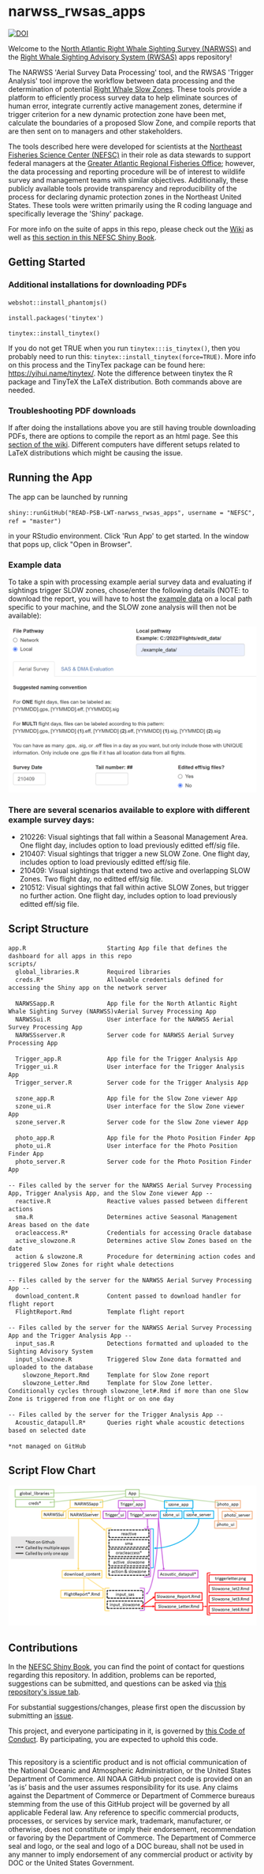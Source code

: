 # narwss_rwsas_apps

[![DOI](https://zenodo.org/badge/DOI/10.5281/zenodo.8127594.svg)](https://doi.org/10.5281/zenodo.8127594)

Welcome to the [North Atlantic Right Whale Sighting Survey (NARWSS)](https://www.fisheries.noaa.gov/new-england-mid-atlantic/marine-mammal-protection/whale-and-dolphin-research-northeast#north-atlantic-right-whale-sighting-surveys) and the [Right Whale Sighting Advisory System (RWSAS)](https://www.fisheries.noaa.gov/new-england-mid-atlantic/marine-mammal-protection/whale-and-dolphin-research-northeast#right-whale-sighting-advisory-system) apps repository!

The NARWSS 'Aerial Survey Data Processing' tool, and the RWSAS 'Trigger Analysis' tool improve the workflow between data processing and the determination of potential [Right Whale Slow Zones](https://www.fisheries.noaa.gov/national/endangered-species-conservation/reducing-vessel-strikes-north-atlantic-right-whales). These tools provide a platform to efficiently process survey data to help eliminate sources of human error, integrate currently active management zones, determine if trigger criterion for a new dynamic protection zone have been met, calculate the boundaries of a proposed Slow Zone, and compile reports that are then sent on to managers and other stakeholders.

The tools described here were developed for scientists at the [Northeast Fisheries Science Center (NEFSC)](https://www.fisheries.noaa.gov/about/northeast-fisheries-science-center) in their role as data stewards to support federal managers at the [Greater Atlantic Regional Fisheries Office](https://www.fisheries.noaa.gov/about/greater-atlantic-regional-fisheries-office); however, the data processing and reporting procedure will be of interest to wildlife survey and management teams with similar objectives. Additionally, these publicly available tools provide transparency and reproducibility of the process for declaring dynamic protection zones in the Northeast United States. These tools were written primarily using the R coding language and specifically leverage the 'Shiny' package.

For more info on the suite of apps in this repo, please check out the [Wiki](https://github.com/NEFSC/READ-PSB-LWT-narwss_rwsas_apps/wiki) as well as [this section in this NEFSC Shiny Book](https://nefsc.github.io/NEFSC-shiny-book/shiny-apps.html#northeast-right-whale-shiny-apps). 

## Getting Started

### Additional installations for downloading PDFs

`webshot::install_phantomjs()`

`install.packages('tinytex')`

`tinytex::install_tinytex()`

If you do not get TRUE when you run `tinytex:::is_tinytex()`, then you probably need to run this: `tinytex::install_tinytex(force=TRUE)`. More info on this process and the TinyTex package can be found here: https://yihui.name/tinytex/. Note the difference between tinytex the R package and TinyTeX the LaTeX distribution. Both commands above are needed. 

### Troubleshooting PDF downloads

If after doing the installations above you are still having trouble downloading PDFs, there are options to compile the report as an html page. See this [section of the wiki](https://github.com/NEFSC/READ-PSB-LWT-narwss_rwsas_apps/wiki/Aerial-Survey-Processing-App,-Aerial-Survey-Tab:-Part-3). Different computers have different setups related to LaTeX distributions which might be causing the issue.

## Running the App
The app can be launched by running

`shiny::runGitHub("READ-PSB-LWT-narwss_rwsas_apps", username = "NEFSC", ref = "master")`

in your RStudio environment. Click 'Run App' to get started. In the window that pops up, click "Open in Browser". 

### Example data

To take a spin with processing example aerial survey data and evaluating if sightings trigger SLOW zones, chose/enter the following details (NOTE: to download the report, you will have to host the [example data](https://github.com/NEFSC/READ-PSB-LWT-narwss_rwsas_apps/tree/master/example_data/210409) on a local path specific to your machine, and the SLOW zone analysis will then not be available):

<img src="www/example_data.png" width="600">

### There are several scenarios available to explore with different example survey days:

* 210226: Visual sightings that fall within a Seasonal Management Area. One flight day, includes option to load previously editted eff/sig file.
* 210407: Visual sightings that trigger a new SLOW Zone. One flight day, includes option to load previously editted eff/sig file.
* 210409: Visual sightings that extend two active and overlapping SLOW Zones. Two flight day, no editted eff/sig file.
* 210512: Visual sightings that fall within active SLOW Zones, but trigger no further action. One flight day, includes option to load previously editted eff/sig file.

## Script Structure
```
app.R                       Starting App file that defines the dashboard for all apps in this repo
scripts/
  global_libraries.R        Required libraries
  creds.R*                  Allowable credentials defined for accessing the Shiny app on the network server
  
  NARWSSapp.R               App file for the North Atlantic Right Whale Sighting Survey (NARWSS)vAerial Survey Processing App
  NARWSSui.R                User interface for the NARWSS Aerial Survey Processing App
  NARWSSserver.R            Server code for NARWSS Aerial Survey Processing App
  
  Trigger_app.R             App file for the Trigger Analysis App
  Trigger_ui.R              User interface for the Trigger Analysis App
  Trigger_server.R          Server code for the Trigger Analysis App
    
  szone_app.R               App file for the Slow Zone viewer App
  szone_ui.R                User interface for the Slow Zone viewer App
  szone_server.R            Server code for the Slow Zone viewer App
  
  photo_app.R               App file for the Photo Position Finder App
  photo_ui.R                User interface for the Photo Position Finder App
  photo_server.R            Server code for the Photo Position Finder App

-- Files called by the server for the NARWSS Aerial Survey Processing App, Trigger Analysis App, and the Slow Zone viewer App --
  reactive.R                Reactive values passed between different actions
  sma.R                     Determines active Seasonal Management Areas based on the date
  oracleaccess.R*           Credentials for accessing Oracle database
  active_slowzone.R         Determines active Slow Zones based on the date
  action & slowzone.R       Procedure for determining action codes and triggered Slow Zones for right whale detections

-- Files called by the server for the NARWSS Aerial Survey Processing App --  
  download_content.R        Content passed to download handler for flight report
  FlightReport.Rmd          Template flight report

-- Files called by the server for the NARWSS Aerial Survey Processing App and the Trigger Analysis App --  
  input_sas.R               Detections formatted and uploaded to the Sighting Advisory System
  input_slowzone.R          Triggered Slow Zone data formatted and uploaded to the database
    slowzone_Report.Rmd     Template for Slow Zone report
    slowzone_Letter.Rmd     Template for Slow Zone letter. Conditionally cycles through slowzone_let#.Rmd if more than one Slow Zone is triggered from one flight or on one day

-- Files called by the server for the Trigger Analysis App --
  Acoustic_datapull.R*      Queries right whale acoustic detections based on selected date  

*not managed on GitHub
```
## Script Flow Chart

![](www/scriptflow.png)

## Contributions

In the [NEFSC Shiny Book](https://nefsc.github.io/NEFSC-shiny-book/shiny-apps.html#northeast-right-whale-shiny-apps), you can find the point of contact for questions regarding this repository. In addition, problems can be reported, suggestions can be submitted, and questions can be asked via [this repository's issue tab](https://github.com/NEFSC/READ-PSB-LWT-narwss_rwsas_apps/issues). 

For substantial suggestions/changes, please first open the discussion by submitting an [issue](https://github.com/NEFSC/READ-PSB-LWT-narwss_rwsas_apps/issues).

This project, and everyone participating in it, is governed by [this Code of Conduct](https://github.com/nmfs-fish-tools/Resources/blob/main/CODE_OF_CONDUCT.md). By participating, you are expected to uphold this code.

##

This repository is a scientific product and is not official communication of the National Oceanic and Atmospheric Administration, or the United States Department of Commerce. All NOAA GitHub project code is provided on an ‘as is’ basis and the user assumes responsibility for its use. Any claims against the Department of Commerce or Department of Commerce bureaus stemming from the use of this GitHub project will be governed by all applicable Federal law. Any reference to specific commercial products, processes, or services by service mark, trademark, manufacturer, or otherwise, does not constitute or imply their endorsement, recommendation or favoring by the Department of Commerce. The Department of Commerce seal and logo, or the seal and logo of a DOC bureau, shall not be used in any manner to imply endorsement of any commercial product or activity by DOC or the United States Government.


